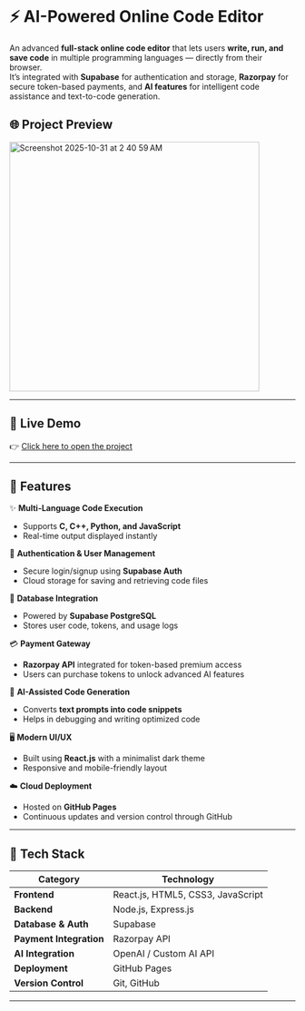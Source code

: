 # ⚡️ AI-Powered Online Code Editor

An advanced **full-stack online code editor** that lets users **write, run, and save code** in multiple programming languages — directly from their browser.  
It’s integrated with **Supabase** for authentication and storage, **Razorpay** for secure token-based payments, and **AI features** for intelligent code assistance and text-to-code generation.

## 🌐 Project Preview
<img width="440" alt="Screenshot 2025-10-31 at 2 40 59 AM" src="https://github.com/user-attachments/assets/241c5240-c5c2-46ad-9bcf-eb3cd4fadad2" />


---

## 🚀 Live Demo  
👉 [Click here to open the project](https://dev-dibyanshu.github.io/online-code-editor/)


---

## 🚀 Features

✨ **Multi-Language Code Execution**
- Supports **C, C++, Python, and JavaScript**
- Real-time output displayed instantly

🔐 **Authentication & User Management**
- Secure login/signup using **Supabase Auth**
- Cloud storage for saving and retrieving code files

💾 **Database Integration**
- Powered by **Supabase PostgreSQL**
- Stores user code, tokens, and usage logs

💳 **Payment Gateway**
- **Razorpay API** integrated for token-based premium access
- Users can purchase tokens to unlock advanced AI features

🧠 **AI-Assisted Code Generation**
- Converts **text prompts into code snippets**
- Helps in debugging and writing optimized code

🖥️ **Modern UI/UX**
- Built using **React.js** with a minimalist dark theme
- Responsive and mobile-friendly layout

☁️ **Cloud Deployment**
- Hosted on **GitHub Pages**
- Continuous updates and version control through GitHub

---

## 🧩 Tech Stack

| Category | Technology |
|-----------|-------------|
| **Frontend** | React.js, HTML5, CSS3, JavaScript |
| **Backend** | Node.js, Express.js |
| **Database & Auth** | Supabase |
| **Payment Integration** | Razorpay API |
| **AI Integration** | OpenAI / Custom AI API |
| **Deployment** | GitHub Pages |
| **Version Control** | Git, GitHub |

---



